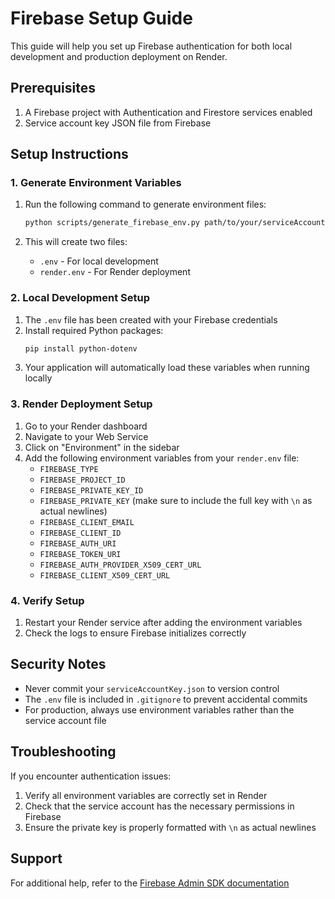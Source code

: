 # Firebase Setup Guide

This guide will help you set up Firebase authentication for both local development and production deployment on Render.

## Prerequisites

1. A Firebase project with Authentication and Firestore services enabled
2. Service account key JSON file from Firebase

## Setup Instructions

### 1. Generate Environment Variables

1. Run the following command to generate environment files:
   ```bash
   python scripts/generate_firebase_env.py path/to/your/serviceAccountKey.json
   ```

2. This will create two files:
   - `.env` - For local development
   - `render.env` - For Render deployment

### 2. Local Development Setup

1. The `.env` file has been created with your Firebase credentials
2. Install required Python packages:
   ```bash
   pip install python-dotenv
   ```
3. Your application will automatically load these variables when running locally

### 3. Render Deployment Setup

1. Go to your Render dashboard
2. Navigate to your Web Service
3. Click on "Environment" in the sidebar
4. Add the following environment variables from your `render.env` file:
   - `FIREBASE_TYPE`
   - `FIREBASE_PROJECT_ID`
   - `FIREBASE_PRIVATE_KEY_ID`
   - `FIREBASE_PRIVATE_KEY` (make sure to include the full key with `\n` as actual newlines)
   - `FIREBASE_CLIENT_EMAIL`
   - `FIREBASE_CLIENT_ID`
   - `FIREBASE_AUTH_URI`
   - `FIREBASE_TOKEN_URI`
   - `FIREBASE_AUTH_PROVIDER_X509_CERT_URL`
   - `FIREBASE_CLIENT_X509_CERT_URL`

### 4. Verify Setup

1. Restart your Render service after adding the environment variables
2. Check the logs to ensure Firebase initializes correctly

## Security Notes

- Never commit your `serviceAccountKey.json` to version control
- The `.env` file is included in `.gitignore` to prevent accidental commits
- For production, always use environment variables rather than the service account file

## Troubleshooting

If you encounter authentication issues:
1. Verify all environment variables are correctly set in Render
2. Check that the service account has the necessary permissions in Firebase
3. Ensure the private key is properly formatted with `\n` as actual newlines

## Support

For additional help, refer to the [Firebase Admin SDK documentation](https://firebase.google.com/docs/admin/setup)

